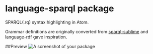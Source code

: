 # language-sparql package

SPARQL(.rq) syntax highlighting in Atom.

Grammar definitions are originally converted from [sparql-sublime](https://github.com/patchspace/sparql-sublime) and [language-rdf](https://github.com/mjansing/language-rdf) gave inspiration.

##Preview
![A screenshot of your package](https://raw.github.com/yuw27b/language-sparql/master/screenshot.jpg)
